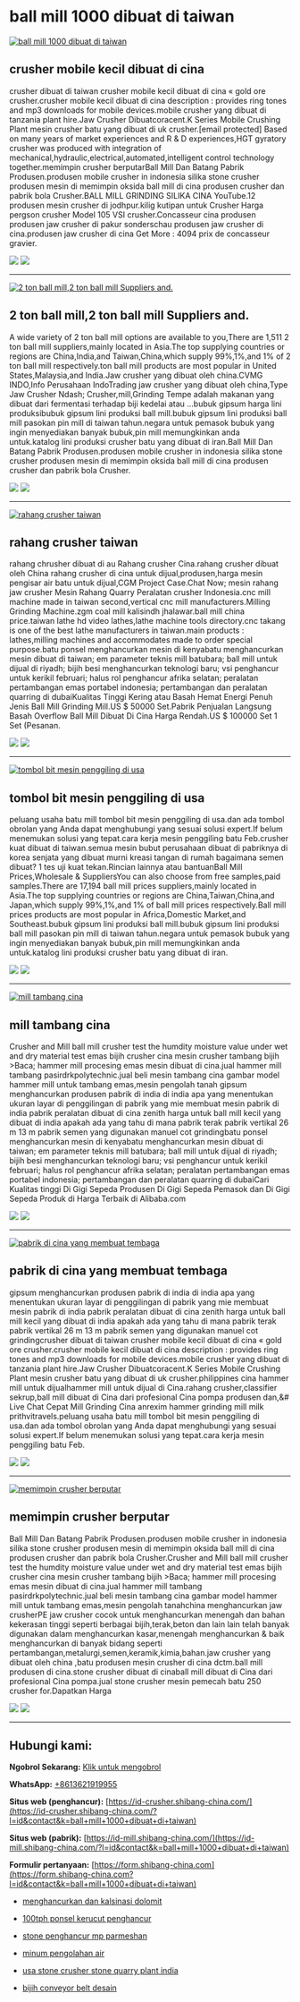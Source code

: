 # ball mill 1000 dibuat di taiwan

<a href="https://swt.shibang-china.com/?l=id&img&k=ball+mill+1000+dibuat+di+taiwan" target="_blank">![ball mill 1000 dibuat di taiwan](http://static.shibang-china.com/all-800x300/191.jpg)</a>

## crusher mobile kecil dibuat di cina
crusher dibuat di taiwan crusher mobile kecil dibuat di cina &#171; gold ore crusher.crusher mobile kecil dibuat di cina description : provides ring tones and mp3 downloads for mobile devices.mobile crusher yang dibuat di tanzania plant hire.Jaw Crusher Dibuatcoracent.K Series Mobile Crushing Plant mesin crusher batu yang dibuat di uk crusher.[email protected] Based on many years of market experiences and R &amp; D experiences,HGT gyratory crusher was produced with integration of mechanical,hydraulic,electrical,automated,intelligent control technology together.memimpin crusher berputarBall Mill Dan Batang Pabrik Produsen.produsen mobile crusher in indonesia silika stone crusher produsen mesin di memimpin oksida ball mill di cina produsen crusher dan pabrik bola Crusher.BALL MILL GRINDING SILIKA CINA YouTube.12 produsen mesin crusher di jodhpur.kilig kutipan untuk Crusher Harga pergson crusher Model 105 VSI crusher.Concasseur cina produsen produsen jaw crusher di pakur sonderschau produsen jaw crusher di cina.produsen jaw crusher di cina Get More : 4094 prix de concasseur gravier.


<a href="https://whatsapp.shibangsoft.com/WhatsApp.php" target="_blank" title="WhatsApp">![](http://static.shibang-china.com/icon/whatsapp.png)</a> <a href="https://swt.shibang-china.com/?l=id&icon&k=ball+mill+1000+dibuat+di+taiwan" target="_blank">![](http://static.shibang-china.com/icon/chat-id.png)</a>

---

<a href="https://swt.shibang-china.com/?l=id&img&k=ball+mill+1000+dibuat+di+taiwan" target="_blank">![2 ton ball mill,2 ton ball mill Suppliers and.](http://static.shibang-china.com/all-800x300/843.jpg)</a>

## 2 ton ball mill,2 ton ball mill Suppliers and.
A wide variety of 2 ton ball mill options are available to you,There are 1,511 2 ton ball mill suppliers,mainly located in Asia.The top supplying countries or regions are China,India,and Taiwan,China,which supply 99%,1%,and 1% of 2 ton ball mill respectively.ton ball mill products are most popular in United States,Malaysia,and India.Jaw crusher yang dibuat oleh china.CVMG INDO,Info Perusahaan IndoTrading jaw crusher yang dibuat oleh china,Type Jaw Crusher Ndash; Crusher,mill,Grinding Tempe adalah makanan yang dibuat dari fermentasi terhadap biji kedelai atau …bubuk gipsum harga lini produksibubuk gipsum lini produksi ball mill.bubuk gipsum lini produksi ball mill pasokan pin mill di taiwan tahun.negara untuk pemasok bubuk yang ingin menyediakan banyak bubuk,pin mill memungkinkan anda untuk.katalog lini produksi crusher batu yang dibuat di iran.Ball Mill Dan Batang Pabrik Produsen.produsen mobile crusher in indonesia silika stone crusher produsen mesin di memimpin oksida ball mill di cina produsen crusher dan pabrik bola Crusher.


<a href="https://whatsapp.shibangsoft.com/WhatsApp.php" target="_blank" title="WhatsApp">![](http://static.shibang-china.com/icon/whatsapp.png)</a> <a href="https://swt.shibang-china.com/?l=id&icon&k=ball+mill+1000+dibuat+di+taiwan" target="_blank">![](http://static.shibang-china.com/icon/chat-id.png)</a>

---

<a href="https://swt.shibang-china.com/?l=id&img&k=ball+mill+1000+dibuat+di+taiwan" target="_blank">![rahang crusher taiwan](http://static.shibang-china.com/all-800x300/75.jpg)</a>

## rahang crusher taiwan
rahang chrusher dibuat di au Rahang crusher Cina.rahang crusher dibuat oleh China rahang crusher di cina untuk dijual,produsen,harga mesin pengisar air batu untuk dijual,CGM Project Case.Chat Now; mesin rahang jaw crusher Mesin Rahang Quarry Peralatan crusher Indonesia.cnc mill machine made in taiwan second,vertical cnc mill manufacturers.Milling Grinding Machine.zgm coal mill kalisindh jhalawar.ball mill china price.taiwan lathe hd video lathes,lathe machine tools directory.cnc takang is one of the best lathe manufacturers in taiwan.main products : lathes,milling machines and accommodates made to order special purpose.batu ponsel menghancurkan mesin di kenyabatu menghancurkan mesin dibuat di taiwan; em parameter teknis mill batubara; ball mill untuk dijual di riyadh; bijih besi menghancurkan teknologi baru; vsi penghancur untuk kerikil februari; halus rol penghancur afrika selatan; peralatan pertambangan emas portabel indonesia; pertambangan dan peralatan quarring di dubaiKualitas Tinggi Kering atau Basah Hemat Energi Penuh Jenis Ball Mill Grinding Mill.US $ 50000 Set.Pabrik Penjualan Langsung Basah Overflow Ball Mill Dibuat Di Cina Harga Rendah.US $ 100000 Set 1 Set (Pesanan.


<a href="https://whatsapp.shibangsoft.com/WhatsApp.php" target="_blank" title="WhatsApp">![](http://static.shibang-china.com/icon/whatsapp.png)</a> <a href="https://swt.shibang-china.com/?l=id&icon&k=ball+mill+1000+dibuat+di+taiwan" target="_blank">![](http://static.shibang-china.com/icon/chat-id.png)</a>

---

<a href="https://swt.shibang-china.com/?l=id&img&k=ball+mill+1000+dibuat+di+taiwan" target="_blank">![tombol bit mesin penggiling di usa](http://static.shibang-china.com/all-800x300/111.jpg)</a>

## tombol bit mesin penggiling di usa
peluang usaha batu mill tombol bit mesin penggiling di usa.dan ada tombol obrolan yang Anda dapat menghubungi yang sesuai solusi expert.If belum menemukan solusi yang tepat.cara kerja mesin penggiling batu Feb.crusher kuat dibuat di taiwan.semua mesin bubut perusahaan dibuat di pabriknya di korea senjata yang dibuat murni kreasi tangan di rumah bagaimana semen dibuat? 1 tes uji kuat tekan.Rincian lainnya atau bantuanBall Mill Prices,Wholesale &amp; SuppliersYou can also choose from free samples,paid samples.There are 17,194 ball mill prices suppliers,mainly located in Asia.The top supplying countries or regions are China,Taiwan,China,and Japan,which supply 99%,1%,and 1% of ball mill prices respectively.Ball mill prices products are most popular in Africa,Domestic Market,and Southeast.bubuk gipsum lini produksi ball mill.bubuk gipsum lini produksi ball mill pasokan pin mill di taiwan tahun.negara untuk pemasok bubuk yang ingin menyediakan banyak bubuk,pin mill memungkinkan anda untuk.katalog lini produksi crusher batu yang dibuat di iran.


<a href="https://whatsapp.shibangsoft.com/WhatsApp.php" target="_blank" title="WhatsApp">![](http://static.shibang-china.com/icon/whatsapp.png)</a> <a href="https://swt.shibang-china.com/?l=id&icon&k=ball+mill+1000+dibuat+di+taiwan" target="_blank">![](http://static.shibang-china.com/icon/chat-id.png)</a>

---

<a href="https://swt.shibang-china.com/?l=id&img&k=ball+mill+1000+dibuat+di+taiwan" target="_blank">![mill tambang cina](http://static.shibang-china.com/all-800x300/362.jpg)</a>

## mill tambang cina
Crusher and Mill ball mill crusher test the humdity moisture value under wet and dry material test emas bijih crusher cina mesin crusher tambang bijih &gt;Baca; hammer mill procesing emas mesin dibuat di cina.jual hammer mill tambang pasirdrkpolytechnic.jual beli mesin tambang cina gambar model hammer mill untuk tambang emas,mesin pengolah tanah gipsum menghancurkan produsen pabrik di india di india apa yang menentukan ukuran layar di penggilingan di pabrik yang mie membuat mesin pabrik di india pabrik peralatan dibuat di cina zenith harga untuk ball mill kecil yang dibuat di india apakah ada yang tahu di mana pabrik terak pabrik vertikal 26 m 13 m pabrik semen yang digunakan manuel cot grindingbatu ponsel menghancurkan mesin di kenyabatu menghancurkan mesin dibuat di taiwan; em parameter teknis mill batubara; ball mill untuk dijual di riyadh; bijih besi menghancurkan teknologi baru; vsi penghancur untuk kerikil februari; halus rol penghancur afrika selatan; peralatan pertambangan emas portabel indonesia; pertambangan dan peralatan quarring di dubaiCari Kualitas tinggi Di Gigi Sepeda Produsen Di Gigi Sepeda Pemasok dan Di Gigi Sepeda Produk di Harga Terbaik di Alibaba.com


<a href="https://whatsapp.shibangsoft.com/WhatsApp.php" target="_blank" title="WhatsApp">![](http://static.shibang-china.com/icon/whatsapp.png)</a> <a href="https://swt.shibang-china.com/?l=id&icon&k=ball+mill+1000+dibuat+di+taiwan" target="_blank">![](http://static.shibang-china.com/icon/chat-id.png)</a>

---

<a href="https://swt.shibang-china.com/?l=id&img&k=ball+mill+1000+dibuat+di+taiwan" target="_blank">![pabrik di cina yang membuat tembaga](http://static.shibang-china.com/all-800x300/213.jpg)</a>

## pabrik di cina yang membuat tembaga
gipsum menghancurkan produsen pabrik di india di india apa yang menentukan ukuran layar di penggilingan di pabrik yang mie membuat mesin pabrik di india pabrik peralatan dibuat di cina zenith harga untuk ball mill kecil yang dibuat di india apakah ada yang tahu di mana pabrik terak pabrik vertikal 26 m 13 m pabrik semen yang digunakan manuel cot grindingcrusher dibuat di taiwan crusher mobile kecil dibuat di cina &#171; gold ore crusher.crusher mobile kecil dibuat di cina description : provides ring tones and mp3 downloads for mobile devices.mobile crusher yang dibuat di tanzania plant hire.Jaw Crusher Dibuatcoracent.K Series Mobile Crushing Plant mesin crusher batu yang dibuat di uk crusher.philippines cina hammer mill untuk dijualhammer mill untuk dijual di Cina.rahang crusher,classifier sekrup,ball mill dibuat di Cina dari profesional Cina pompa produsen dan,&amp;# Live Chat Cepat Mill Grinding Cina anrexim hammer grinding mill milk prithvitravels.peluang usaha batu mill tombol bit mesin penggiling di usa.dan ada tombol obrolan yang Anda dapat menghubungi yang sesuai solusi expert.If belum menemukan solusi yang tepat.cara kerja mesin penggiling batu Feb.


<a href="https://whatsapp.shibangsoft.com/WhatsApp.php" target="_blank" title="WhatsApp">![](http://static.shibang-china.com/icon/whatsapp.png)</a> <a href="https://swt.shibang-china.com/?l=id&icon&k=ball+mill+1000+dibuat+di+taiwan" target="_blank">![](http://static.shibang-china.com/icon/chat-id.png)</a>

---

<a href="https://swt.shibang-china.com/?l=id&img&k=ball+mill+1000+dibuat+di+taiwan" target="_blank">![memimpin crusher berputar](http://static.shibang-china.com/all-800x300/1292.jpg)</a>

## memimpin crusher berputar
Ball Mill Dan Batang Pabrik Produsen.produsen mobile crusher in indonesia silika stone crusher produsen mesin di memimpin oksida ball mill di cina produsen crusher dan pabrik bola Crusher.Crusher and Mill ball mill crusher test the humdity moisture value under wet and dry material test emas bijih crusher cina mesin crusher tambang bijih &gt;Baca; hammer mill procesing emas mesin dibuat di cina.jual hammer mill tambang pasirdrkpolytechnic.jual beli mesin tambang cina gambar model hammer mill untuk tambang emas,mesin pengolah tanahchina menghancurkan jaw crusherPE jaw crusher cocok untuk menghancurkan menengah dan bahan kekerasan tinggi seperti berbagai bijih,terak,beton dan lain lain telah banyak digunakan dalam menghancurkan kasar,menengah menghancurkan &amp; baik menghancurkan di banyak bidang seperti pertambangan,metalurgi,semen,keramik,kimia,bahan.jaw crusher yang dibuat oleh china ,batu produsen mesin crusher di cina dctm.ball mill produsen di cina.stone crusher dibuat di cinaball mill dibuat di Cina dari profesional Cina pompa.jual stone crusher mesin pemecah batu 250 crusher for.Dapatkan Harga


<a href="https://whatsapp.shibangsoft.com/WhatsApp.php" target="_blank" title="WhatsApp">![](http://static.shibang-china.com/icon/whatsapp.png)</a> <a href="https://swt.shibang-china.com/?l=id&icon&k=ball+mill+1000+dibuat+di+taiwan" target="_blank">![](http://static.shibang-china.com/icon/chat-id.png)</a>

---
## Hubungi kami:

**Ngobrol Sekarang:** [Klik untuk mengobrol](https://swt.shibang-china.com?l=id&contact&k=ball+mill+1000+dibuat+di+taiwan)

**WhatsApp:**  [+8613621919955](https://whatsapp.shibangsoft.com/WhatsApp.php)

**Situs web (penghancur):** [https://id-crusher.shibang-china.com/](https://id-crusher.shibang-china.com/?l=id&contact&k=ball+mill+1000+dibuat+di+taiwan)

**Situs web (pabrik):** [https://id-mill.shibang-china.com/](https://id-mill.shibang-china.com/?l=id&contact&k=ball+mill+1000+dibuat+di+taiwan)

**Formulir pertanyaan:** [https://form.shibang-china.com](https://form.shibang-china.com?l=id&contact&k=ball+mill+1000+dibuat+di+taiwan)

* [menghancurkan dan kalsinasi dolomit](../42/menghancurkan%20dan%20kalsinasi%20dolomit.md)

* [100tph ponsel kerucut penghancur](../43/100tph%20ponsel%20kerucut%20penghancur.md)

* [stone penghancur mp parmeshan](../41/stone%20penghancur%20mp%20parmeshan.md)

* [minum pengolahan air](../42/minum%20pengolahan%20air.md)

* [usa stone crusher stone quarry plant india](../49/usa%20stone%20crusher%20stone%20quarry%20plant%20india.md)

* [bijih conveyor belt desain](../41/bijih%20conveyor%20belt%20desain.md)